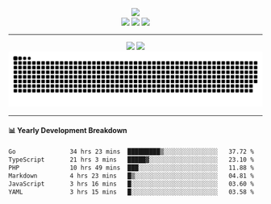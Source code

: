 <p align="center">
  <img src="https://readme-typing-svg.herokuapp.com?font=Fira+Code&pause=1000&color=FF69B4&center=true&vCenter=true&width=435&lines=%F0%9F%8F%B3%EF%B8%8F%E2%80%8D%E2%9A%A7%EF%B8%8F+BaiYi's+GitHub+Profile+%F0%9F%8F%B3%EF%B8%8F%E2%80%8D%E2%9A%A7%EF%B8%8F" />
  <br>
  <a href="https://mtf.wiki/"><img src="https://img.shields.io/static/v1?label=Gender&message=Male-To-Female&color=ff69b4&style=for-the-badge" /></a>
  <a href="https://github.com/WhiteElytra"><img src="https://img.shields.io/github/followers/WhiteElytra?label=github%20followers&logo=github&style=for-the-badge" /></a>
  <a href="https://twitter.com/WhiteElytra"><img src="https://img.shields.io/twitter/follow/WhiteElytra?label=twitter%20%40WhiteElytra&logo=twitter&style=for-the-badge" /></a>
</p>

-----

<p align="center">
  <img src="https://github-readme-stats.vercel.app/api?username=WhiteElytra&count_private=true&show_icons=true&theme=buefy" width="400" />
  <img src="https://streak-stats.demolab.com/?user=WhiteElytra" width="400" />
  <br>
  <img src="https://github.com/WhiteElytra/WhiteElytra/raw/output/github-contribution-grid-snake.svg" />
</p>

-----

#### 📊 Yearly Development Breakdown

<!--START_SECTION:waka-->

```text
Go               34 hrs 23 mins  █████████▒░░░░░░░░░░░░░░░   37.72 %
TypeScript       21 hrs 3 mins   █████▓░░░░░░░░░░░░░░░░░░░   23.10 %
PHP              10 hrs 49 mins  ███░░░░░░░░░░░░░░░░░░░░░░   11.88 %
Markdown         4 hrs 23 mins   █▒░░░░░░░░░░░░░░░░░░░░░░░   04.81 %
JavaScript       3 hrs 16 mins   █░░░░░░░░░░░░░░░░░░░░░░░░   03.60 %
YAML             3 hrs 15 mins   █░░░░░░░░░░░░░░░░░░░░░░░░   03.58 %
```

<!--END_SECTION:waka-->
